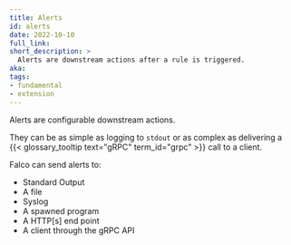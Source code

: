 ```yaml
---
title: Alerts
id: alerts
date: 2022-10-10
full_link: 
short_description: >
  Alerts are downstream actions after a rule is triggered.
aka:
tags:
- fundamental
- extension
---
```

Alerts are configurable downstream actions.

<!--more--> 

They can be as simple as logging to `stdout` or as complex as delivering a {{< glossary_tooltip text="gRPC" term_id="grpc" >}} call to a client.

Falco can send alerts to:

- Standard Output
- A file
- Syslog
- A spawned program
- A HTTP[s] end point
- A client through the gRPC API
